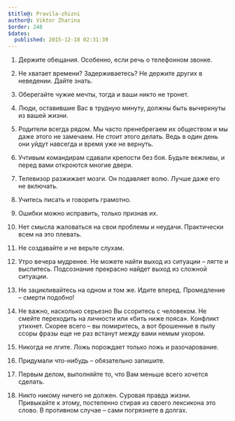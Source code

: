 ```yaml
---
$title@: Pravila-zhizni
author@: Viktor Zharina
$order: 248
$dates:
  published: 2015-12-18 02:31:39
---
```

1. Держите обещания. Особенно, если речь о телефонном звонке.



2. Не хватает времени? Задерживаетесь? Не держите других в неведении. Дайте знать.



3. Оберегайте чужие мечты, тогда и ваши никто не тронет.



4. Люди, оставившие Вас в трудную минуту, должны быть вычеркнуты из вашей жизни.



5. Родители всегда рядом. Мы часто пренебрегаем их обществом и мы даже этого не замечаем. Не стоит этого делать. Ведь в один день они уйдут навсегда и время уже не вернуть.



6. Учтивым командирам сдавали крепости без боя. Будьте вежливы, и перед вами откроются многие двери.



7. Телевизор разжижает мозги. Он подавляет волю. Лучше даже его не включать.



8. Учитесь писать и говорить грамотно.



9. Ошибки можно исправить, только признав их.

<!--more-->



10. Нет смысла жаловаться на свои проблемы и неудачи. Практически всем на это плевать.



11. Не создавайте и не верьте слухам.



12. Утро вечера мудренее. Не можете найти выход из ситуации – лягте и выспитесь. Подсознание прекрасно найдет выход из сложной ситуации.



13. Не зацикливайтесь на одном и том же. Идите вперед. Промедление – смерти подобно!



14. Не важно, насколько серьезно Вы ссоритесь с человеком. Не смейте переходить на личности или «бить ниже пояса». Конфликт утихнет. Скорее всего – вы помиритесь, а вот брошенные в пылу ссоры фразы еще не раз встанут между вами немым укором.



15. Никогда не лгите. Ложь порождает только ложь и разочарование.



16. Придумали что-нибудь – обязательно запишите.



17. Первым делом, выполняйте то, что Вам меньше всего хочется сделать.



18. Никто никому ничего не должен. Суровая правда жизни. Привыкайте к этому, постепенно стирая из своего лексикона это слово. В противном случае – сами погрязнете в долгах.